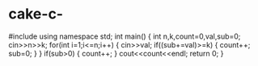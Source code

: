 # cake-c-
#include<iostream>
using namespace std;
int main()
{
    int n,k,count=0,val,sub=0;
    cin>>n>>k;
    for(int i=1;i<=n;i++)
    {
        cin>>val;
        if((sub+=val)>=k)
        {
            count++;
            sub=0;
        }
    }
    if(sub>0)
    {
        count++;
    }
    cout<<count<<endl;
    return 0;
}
